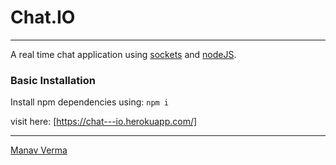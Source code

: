 # Chat.IO
---
A real time chat application using [sockets](https://socket.io/) and [nodeJS](https://nodejs.org/en/).

### Basic Installation
Install npm dependencies using:
`npm i`

<!-- visit here: [~~*Chat.IO*~~](#, "Link will be availible soon.") -->
visit here: [https://chat---io.herokuapp.com/]

---
[Manav Verma](https://github.com/vmanav)
